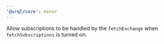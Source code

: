 ```yaml
---
'@urql/core': minor
---
```


Allow subscriptions to be handled by the `fetchExchange` when `fetchSubscriptions` is turned on.
